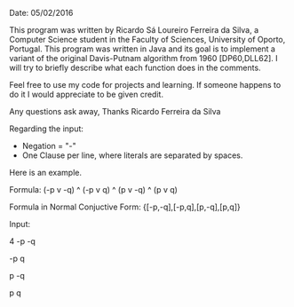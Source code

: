 Date: 05/02/2016
 
This program was written by Ricardo Sá Loureiro Ferreira da Silva,
a Computer Science student in the Faculty of Sciences, University of Oporto, Portugal.
This program was written in Java and its goal is
to implement a variant of the original Davis-Putnam algorithm from 1960 [DP60,DLL62].
I will try to briefly describe what each function does in the comments.
  
Feel free to use my code for projects and learning. If someone happens to do it I would
appreciate to be given credit.
  
Any questions ask away,
Thanks
Ricardo Ferreira da Silva

Regarding the input:

- Negation = "-"
- One Clause per line, where literals are separated by spaces.

Here is an example.

Formula: (-p v -q) ^ (-p v q) ^ (p v -q) ^ (p v q)

Formula in Normal Conjuctive Form: {[-p,-q],[-p,q],[p,-q],[p,q]}

Input:

4
-p -q

-p q

p -q

p q


